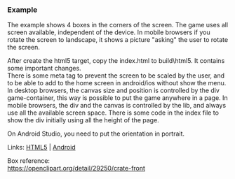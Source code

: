 ### Example
The example shows 4 boxes in the corners of the screen. The game uses all screen available, independent of the device. In mobile browsers if you rotate the screen to landscape, it shows a picture "asking" the user to rotate the screen.

After create the html5 target, copy the index.html to build\html5. It contains some important changes.  
There is some meta tag to prevent the screen to be scaled by the user, and to be able to add to the home screen in android/ios without show the menu.  
In desktop browsers, the canvas size and position is controlled by the div game-container, this way is possible to put the game anywhere in a page. In mobile browsers, the div and the canvas is controlled by the lib, and always use all the available screen space. There is some code in the index file to show the div initially using all the height of the page.

On Android Studio, you need to put the orientation in portrait.

Links: [HTML5] | [Android]

Box reference:  
https://openclipart.org/detail/29250/crate-front

[HTML5]:http://sudoestegames.com/exp/mobile-example/
[Android]:https://github.com/RafaelOliveira/Mobile/raw/master/example/Bin/app-arm7-debug.apk
